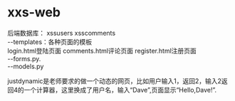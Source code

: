 # xxs-web
后端数据库：
  xssusers
  xsscomments  
--templates：各种页面的模板  
login.html登陆页面
comments.html评论页面
register.html注册页面  
--forms.py.  
--models.py

justdynamic是老师要求的做一个动态的网页，比如用户输入1，返回2，输入2返回4的一个计算器，这里换成了用户名，输入“Dave”,页面显示“Hello,Dave!”.
